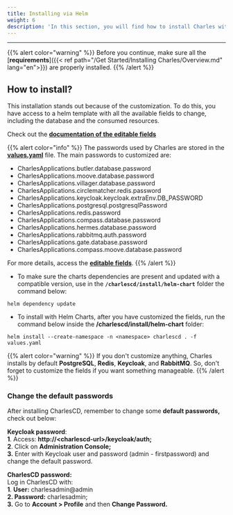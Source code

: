 ```yaml
---
title: Installing via Helm
weight: 6
description: 'In this section, you will find how to install Charles with Helm.'
---
```


---

{{% alert color="warning" %}}
Before you continue, make sure all the [**requirements**]({{< ref path="/Get Started/Installing Charles/Overview.md" lang="en">}}) are properly installed.
{{% /alert %}}

## **How to install?** 

This installation stands out because of the customization. To do this, you have access to a helm template with all the available fields to change, including the database and the consumed resources.

Check out the [**documentation of the editable fields**](https://github.com/ZupIT/charlescd/tree/master/install/helm-chart) 

{{% alert color="info" %}}
The passwords used by Charles are stored in the [**values.yaml**](https://github.com/ZupIT/charlescd/blob/main/install/helm-chart/values.yaml) file.  The main passwords to customized are:

* CharlesApplications.butler.database.password
* CharlesApplications.moove.database.password
* CharlesApplications.villager.database.password
* CharlesApplications.circlematcher.redis.password
* CharlesApplications.keycloak.keycloak.extraEnv.DB_PASSWORD
* CharlesApplications.postgresql.postgresqlPassword
* CharlesApplications.redis.password
* CharlesApplications.compass.database.password
* CharlesApplications.hermes.database.password
* CharlesApplications.rabbitmq.auth.password
* CharlesApplications.gate.database.password
* CharlesApplications.compass.moove.database.password

For more details, access the  [**editable fields**](https://github.com/ZupIT/charlescd/tree/master/install/helm-chart). 
{{% /alert %}}

- To make sure the charts dependencies are present and updated with a compatible version, use in the **`/charlescd/install/helm-chart`** folder the command below:  
 
```text
helm dependency update
```

- To install with Helm Charts,  after you have customized the fields, run the command below inside the **/charlescd/install/helm-chart** folder: 

```
helm install --create-namespace -n <namespace> charlescd . -f values.yaml
```

{{% alert color="warning" %}}
If you don't customize anything, Charles installs by default **PostgreSQL**, **Redis**, **Keycloak**, and **RabbitMQ**.  So, don't forget to customize the fields if you want something manageable. 
{{% /alert %}}

### **Change the default passwords**

After installing CharlesCD, remember to change some **default passwords,** check out below:

**Keycloak password**:   
**1**. Access: **http://&lt;charlescd-url&gt;/keycloak/auth;**  
**2**. Click on **Administration Console;**   
**3.** Enter with Keycloak user and password \(admin - firstpassword\) and change the default password.  


**CharlesCD password:**   
Log in CharlesCD with:  
**1**. **User:** charlesadmin@admin  
**2. Password:** charlesadmin;  
**3.** Go to **Account &gt; Profile** and then **Change Password.**
